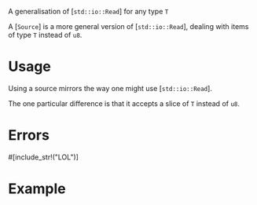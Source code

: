 A generalisation of [`std::io::Read`] for any type `T`

A [`Source`] is a more general version of [`std::io::Read`], dealing with
items of type `T` instead of `u8`.

# Usage

Using a source mirrors the way one might use [`std::io::Read`].

The one particular difference is that it accepts a slice of `T` instead of `u8`.

# Errors

#[include_str!("LOL")]

# Example